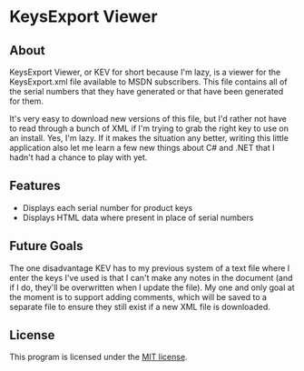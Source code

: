 KeysExport Viewer
=================

About
-----
KeysExport Viewer, or KEV for short because I'm lazy, is a viewer for the
KeysExport.xml file available to MSDN subscribers. This file contains all of
the serial numbers that they have generated or that have been generated for
them.

It's very easy to download new versions of this file, but I'd rather not have
to read through a bunch of XML if I'm trying to grab the right key to use on
an install. Yes, I'm lazy. If it makes the situation any better, writing this
little application also let me learn a few new things about C# and .NET that I
hadn't had a chance to play with yet.

Features
--------
* Displays each serial number for product keys
* Displays HTML data where present in place of serial numbers

Future Goals
------------
The one disadvantage KEV has to my previous system of a text file where I
enter the keys I've used is that I can't make any notes in the document (and
if I do, they'll be overwritten when I update the file). My one and only goal
at the moment is to support adding comments, which will be saved to a separate
file to ensure they still exist if a new XML file is downloaded.

License
-------
This program is licensed under the [MIT license][license].

[license]: https://rnelson.mit-license.org/